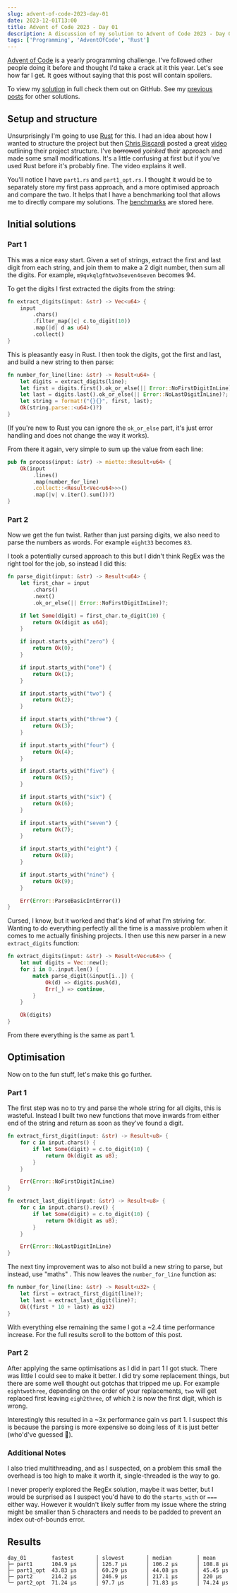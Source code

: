 ```yaml
---
slug: advent-of-code-2023-day-01
date: 2023-12-01T13:00
title: Advent of Code 2023 - Day 01
description: A discussion of my solution to Advent of Code 2023 - Day 01. This post contains spoilers
tags: ['Programming', 'AdventOfCode', 'Rust']
---
```

[Advent of Code](https://adventofcode.com/) is a yearly programming challenge. I've followed other people doing it before and thought I'd take a crack at it this year. Let's see how far I get. It goes without saying that this post will contain spoilers.

To view my [solution](https://github.com/GeekyAubergine/advent-of-code/tree/main/2023/day-01) in full check them out on GitHub. See my [previous posts](https://zoeaubert.me/tags/advent-of-code/) for other solutions.

## Setup and structure

Unsurprisingly I'm going to use [Rust](https://www.rust-lang.org/) for this. I had an idea about how I wanted to structure the project but then [Chris Biscardi](https://www.youtube.com/@chrisbiscardi) posted a great [video](https://www.youtube.com/watch?v=fEQv-cqzbPg) outlining their project structure. I've ~~borrowed~~ _yoinked_ their approach and made some small modifications. It's a little confusing at first but if you've used Rust before it's probably fine. The video explains it well.

You'll notice I have `part1.rs` and `part1_opt.rs`. I thought it would be to separately store my first pass approach, and a more optimised approach and compare the two. It helps that I have a benchmarking tool that allows me to directly compare my solutions. The [benchmarks](https://github.com/GeekyAubergine/advent-of-code/blob/main/2023/benchmarks/all.txt) are stored here.

## Initial solutions

### Part 1

This was a nice easy start. Given a set of strings, extract the first and last digit from each string, and join them to make a 2 digit number, then sum all the digits. For example, `m9qvkqlgfhtwo3seven4seven` becomes 94.

To get the digits I first extracted the digits from the string:

```rust
fn extract_digits(input: &str) -> Vec<u64> {
    input
        .chars()
        .filter_map(|c| c.to_digit(10))
        .map(|d| d as u64)
        .collect()
}
```

This is pleasantly easy in Rust. I then took the digits, got the first and last, and build a new string to then parse:

```rust
fn number_for_line(line: &str) -> Result<u64> {
    let digits = extract_digits(line);
    let first = digits.first().ok_or_else(|| Error::NoFirstDigitInLine)?;
    let last = digits.last().ok_or_else(|| Error::NoLastDigitInLine)?;
    let string = format!("{}{}", first, last);
    Ok(string.parse::<u64>()?)
}
```

(If you're new to Rust you can ignore the `ok_or_else` part, it's just error handling and does not change the way it works). 

From there it again, very simple to sum up the value from each line:

```rust
pub fn process(input: &str) -> miette::Result<u64> {
    Ok(input
        .lines()
        .map(number_for_line)
        .collect::<Result<Vec<u64>>>()
        .map(|v| v.iter().sum())?)
}
```

### Part 2

Now we get the fun twist. Rather than just parsing digits, we also need to parse the numbers as words. For example `eight33` becomes `83`.

I took a potentially cursed approach to this but I didn't think RegEx was the right tool for the job, so instead I did this:

```rust
fn parse_digit(input: &str) -> Result<u64> {
    let first_char = input
        .chars()
        .next()
        .ok_or_else(|| Error::NoFirstDigitInLine)?;

    if let Some(digit) = first_char.to_digit(10) {
        return Ok(digit as u64);
    }

    if input.starts_with("zero") {
        return Ok(0);
    }

    if input.starts_with("one") {
        return Ok(1);
    }

    if input.starts_with("two") {
        return Ok(2);
    }

    if input.starts_with("three") {
        return Ok(3);
    }

    if input.starts_with("four") {
        return Ok(4);
    }

    if input.starts_with("five") {
        return Ok(5);
    }

    if input.starts_with("six") {
        return Ok(6);
    }

    if input.starts_with("seven") {
        return Ok(7);
    }

    if input.starts_with("eight") {
        return Ok(8);
    }

    if input.starts_with("nine") {
        return Ok(9);
    }

    Err(Error::ParseBasicIntError())
}
```

Cursed, I know, but it worked and that's kind of what I'm striving for. Wanting to do everything perfectly all the time is a massive problem when it comes to me actually finishing projects. I then use this new parser in a new `extract_digits` function:

```rust
fn extract_digits(input: &str) -> Result<Vec<u64>> {
    let mut digits = Vec::new();
    for i in 0..input.len() {
        match parse_digit(&input[i..]) {
            Ok(d) => digits.push(d),
            Err(_) => continue,
        }
    }

    Ok(digits)
}
```

From there everything is the same as part 1.

## Optimisation

Now on to the fun stuff, let's make this go further.

### Part 1

The first step was no to try and parse the whole string for all digits, this is wasteful. Instead I built two new functions that move inwards from either end of the string and return as soon as they've found a digit.

```rust
fn extract_first_digit(input: &str) -> Result<u8> {
    for c in input.chars() {
        if let Some(digit) = c.to_digit(10) {
            return Ok(digit as u8);
        }
    }

    Err(Error::NoFirstDigitInLine)
}

fn extract_last_digit(input: &str) -> Result<u8> {
    for c in input.chars().rev() {
        if let Some(digit) = c.to_digit(10) {
            return Ok(digit as u8);
        }
    }

    Err(Error::NoLastDigitInLine)
}
```

The next tiny improvement was to also not build a new string to parse, but instead, use "maths" . This now leaves the `number_for_line` function as:

```rust
fn number_for_line(line: &str) -> Result<u32> {
    let first = extract_first_digit(line)?;
    let last = extract_last_digit(line)?;
    Ok((first * 10 + last) as u32)
}
```

With everything else remaining the same I got a ~2.4 time performance increase. For the full results scroll to the bottom of this post.

### Part 2

After applying the same optimisations as I did in part 1 I got stuck. There was little I could see to make it better. I did try some replacement things, but there are some well thought out gotchas that tripped me up. For example `eightwothree`, depending on the order of your replacements, `two` will get replaced first leaving `eigh2three`, of which `2` is now the first digit, which is wrong. 

Interestingly this resulted in a ~3x performance gain vs part 1. I suspect this is because the parsing is more expensive so doing less of it is just better (who'd've guessed 🤣).

### Additional Notes

I also tried multithreading, and as I suspected, on a problem this small the overhead is too high to make it worth it, single-threaded is the way to go.

I never properly explored the RegEx solution, maybe it was better, but I would be surprised as I suspect you'd have to do the `starts_with` or `===` either way. However it wouldn't likely suffer from my issue where the string might be smaller than 5 characters and needs to be padded to prevent an index out-of-bounds error.

## Results

```
day_01        fastest       │ slowest       │ median        │ mean
├─ part1      104.9 µs      │ 126.7 µs      │ 106.2 µs      │ 108.8 µs
├─ part1_opt  43.83 µs      │ 60.29 µs      │ 44.08 µs      │ 45.45 µs
├─ part2      214.2 µs      │ 246.9 µs      │ 217.1 µs      │ 220 µs
╰─ part2_opt  71.24 µs      │ 97.7 µs       │ 71.83 µs      │ 74.24 µs
```